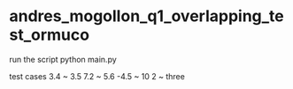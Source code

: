 # andres_mogollon_q1_overlapping_test_ormuco

run the script
python main.py

test cases
3.4 ~ 3.5
7.2 ~ 5.6
-4.5 ~ 10
2 ~ three
